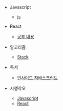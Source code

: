 
- Javascript
    - [js](javascript/javascript.md)

- React
    - [공부 내용](react/react.md)

- 알고리즘
    - [Stack](algorithm/stack/etc.md)

- 독서
    - [인사이드 자바스크립트](book/inside_javascript.md)
    
- 시행착오
    - [Javascript](trial_and_error/javascript.md)
    - [React](trial_and_error/react.md)
